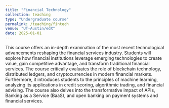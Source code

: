 ```yaml
---
title: "Financial Technology"
collection: teaching
type: "Undergraduate course"
permalink: /teaching/fintech
venue: "UT-Austin/edX"
date: 2025-01-01
---
```


This course offers an in-depth examination of the most recent technological advancements reshaping the financial services industry. Students will explore how financial institutions leverage emerging technologies to create value, gain competitive advantage, and transform traditional financial services. The course critically evaluates the role of blockchain technology, distributed ledgers, and cryptocurrencies in modern financial markets. Furthermore, it introduces students to the principles of machine learning, analyzing its applications in credit scoring, algorithmic trading, and financial advising. The course also delves into the transformative impact of APIs, Banking as a Service (BaaS), and open banking on payment systems and financial services.